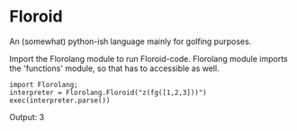 # Floroid
An (somewhat) python-ish language mainly for golfing purposes.

Import the Florolang module to run Floroid-code. Florolang module imports the 'functions' module, so that has to accessible as well.

    import Florolang;
    interpreter = Florolang.Floroid("z(fg([1,2,3]))")
    exec(interpreter.parse())

Output: 3

